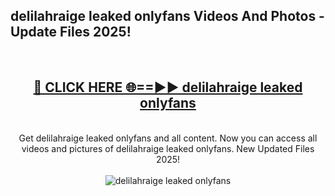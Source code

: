 <h2>delilahraige leaked onlyfans Videos And Photos - Update Files 2025!</h2>
<br>
<div align="center">
<h2><a href="https://linkcuts.com/hfmhzwbr" rel="nofollow">🔴 CLICK HERE 🌐==►► delilahraige leaked onlyfans</a></h2>
<br>
Get delilahraige leaked onlyfans and all content. Now you can access all videos and pictures of delilahraige leaked onlyfans. New Updated Files 2025!
<br>
<br>
<a href="https://linkcuts.com/hfmhzwbr" rel="nofollow" data-target="animated-image.originalLink"><img src="https://i.ibb.co.com/WyWwxjT/player-gif2.gif" alt="delilahraige leaked onlyfans" style="max-width: 100%; display: inline-block;" data-target="animated-image.originalImage"></a>
</div>
<br>